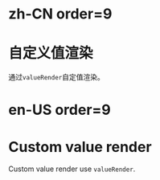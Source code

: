 # zh-CN order=9

# 自定义值渲染

通过`valueRender`自定值渲染。

# en-US order=9

# Custom value render

Custom value render use `valueRender`.
